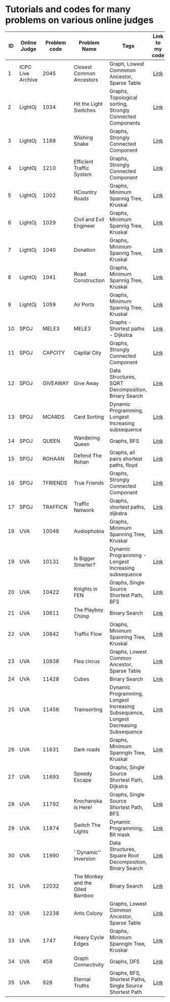 # Tutorials and codes for many problems on various online judges

| ID | Online Judge | Problem code | Problem Name | Tags | Link to my code |
| --- | --- | --- | --- | --- | :---: |
| 1 | ICPC Live Archive | 2045 | Closest Common Ancestors | Graph, Lowest Commmon Ancestor, Sparse Table | <a href="https://github.com/Khaled-Farhat/Competitive-Programming/blob/master/ICPC%20Live%20Archive/ICPC%20Live%20Archive%20-%202045%20-%20Closest%20Common%20Ancestors.cpp">Link</a> |
| 2 | LightOj | 1034 | Hit the Light Switches | Graphs, Topological sorting, Strongly Connected Components | <a href="https://github.com/Khaled-Farhat/Competitive-Programming/blob/master/LightOJ/Light%20OJ%201034%20-%20Hit%20the%20Light%20Switches.cpp">Link</a> |
| 3 | LightOj | 1168 | Wishing Snake | Graphs, Strongly Connected Component | <a href="https://github.com/Khaled-Farhat/Competitive-Programming/blob/master/LightOJ/Light%20OJ%201168%20-%20Wishing%20Snake.cpp">Link</a> |
| 4 | LightOj | 1210 | Efficient Traffic System | Graphs, Strongly Connected Component | <a href="https://github.com/Khaled-Farhat/Competitive-Programming/blob/master/LightOJ/Light%20OJ%201210%20-%20Efficient%20Traffic%20System.cpp">Link</a> |
| 5 | LightOj | 1002 | HCountry Roads | Graphs, Minimum Spannig Tree, Kruskal | <a href="https://github.com/Khaled-Farhat/Competitive-Programming/blob/master/LightOJ/LightOJ%201002%20-%20Country%20Roads.cpp">Link</a> |
| 6 | LightOj | 1029 | Civil and Evil Engineer | Graphs, Minimum Spannig Tree, Kruskal | <a href="https://github.com/Khaled-Farhat/Competitive-Programming/blob/master/LightOJ/LightOJ%201029%20-%20Civil%20and%20Evil%20Engineer.cpp">Link</a> |
| 7 | LightOj | 1040 | Donation | Graphs, Minimum Spannig Tree, Kruskal | <a href="https://github.com/Khaled-Farhat/Competitive-Programming/blob/master/LightOJ/LightOJ%201040%20-%20Donation.cpp">Link</a> |
| 8 | LightOj | 1041 | Road Construction | Graphs, Minimum Spannig Tree, Kruskal | <a href="https://github.com/Khaled-Farhat/Competitive-Programming/blob/master/LightOJ/LightOJ%201041%20-%20Road%20Construction.cpp">Link</a> |
| 9 | LightOj | 1059 | Air Ports | Graphs, Minimum Spannig Tree, Kruskal | <a href="https://github.com/Khaled-Farhat/Competitive-Programming/blob/master/LightOJ/LightOJ%201059%20-%20Air%20Ports.cpp">Link</a> |
| 10 | SPOJ | MELE3 | MELE3 | Graphs - Shortest paths - Dijkstra | <a href="https://github.com/Khaled-Farhat/Competitive-Programming/blob/master/SPOJ/SPOJ%20%20MELE3%20-%20MELE3.cpp">Link</a> |
| 11 | SPOJ | CAPCITY | Capital City | Graphs, Strongly Connected Component | <a href="https://github.com/Khaled-Farhat/Competitive-Programming/blob/master/SPOJ/SPOJ%20CAPCITY%20-%20Capital%20City.cpp">Link</a> |
| 12 | SPOJ | GIVEAWAY  | Give Away | Data Structures, SQRT Decomposition, Binary Search | <a href="https://github.com/Khaled-Farhat/Competitive-Programming/blob/master/SPOJ/SPOJ%20GIVEAWAY%20-%20Give%20Away.cpp">Link</a> |
| 13 | SPOJ | MCARDS  | Card Sorting | Dynamic Programming, Longest Increasing subsequence| <a href="https://github.com/Khaled-Farhat/Competitive-Programming/blob/master/SPOJ/SPOJ%20MCARDS%20-%20Card%20Sorting.cpp">Link</a> |
| 14 | SPOJ | QUEEN | Wandering Queen | Graphs, BFS | <a href="https://github.com/Khaled-Farhat/Competitive-Programming/blob/master/SPOJ/SPOJ%20QUEEN%20-%20Wandering%20Queen.cpp">Link</a> |
| 15 | SPOJ | ROHAAN | Defend The Rohan | Graphs, all pairs shortest paths, floyd | <a href="https://github.com/Khaled-Farhat/Competitive-Programming/blob/master/SPOJ/SPOJ%20ROHAAN%20-%20Defend%20The%20Rohan.cpp">Link</a> |
| 16 | SPOJ | TFRIENDS | True Friends | Graphs, Strongly Connected Component | <a href="https://github.com/Khaled-Farhat/Competitive-Programming/blob/master/SPOJ/SPOJ%20TFRIENDS%20-%20True%20Friends.cpp">Link</a> |
| 17 | SPOJ | TRAFFICN | Traffic Network | Graphs, shortest paths, dijkstra | <a href="https://github.com/Khaled-Farhat/Competitive-Programming/blob/master/SPOJ/SPOJ%20TRAFFICN%20-%20Traffic%20Network.cpp">Link</a> |
| 18 | UVA | 10048 | Audiophobia | Graphs, Minimum Spanning Tree, Kruskal | <a href="https://github.com/Khaled-Farhat/Competitive-Programming/blob/master/UVA/UVA%2010048%20-%20Audiophobia.cpp">Link</a> |
| 19 | UVA | 10131 | Is Bigger Smarter? | Dynamic Programming - Longest Increasing subsequence | <a href="https://github.com/Khaled-Farhat/Competitive-Programming/blob/master/UVA/UVA%2010131%20-%20Is%20Bigger%20Smarter%3F.cpp">Link</a> |
| 20 | UVA | 10422 | Knights in FEN | Graphs, Single Source Shortest Path, BFS | <a href="https://github.com/Khaled-Farhat/Competitive-Programming/blob/master/UVA/UVA%2010422%20-%20Knights%20in%20FEN.cpp">Link</a> |
| 21 | UVA | 10611 | The Playboy Chimp | Binary Search | <a href="https://github.com/Khaled-Farhat/Competitive-Programming/blob/master/UVA/UVA%2010611%20-%20The%20Playboy%20Chimp.cpp">Link</a> |
| 22 | UVA | 10842 | Traffic Flow | Graphs, Minimum Spanning Tree, Kruskal | <a href="https://github.com/Khaled-Farhat/Competitive-Programming/blob/master/UVA/UVA%2010842%20-%20Traffic%20Flow.cpp">Link</a> |
| 23 | UVA | 10938 | Flea circus | Graphs, Lowest Common Ancestor, Sparse Table | <a href="https://github.com/Khaled-Farhat/Competitive-Programming/blob/master/UVA/UVA%2010938%20-%20Flea%20circus.cpp">Link</a> |
| 24 | UVA | 11428 | Cubes | Binary Search | <a href="https://github.com/Khaled-Farhat/Competitive-Programming/blob/master/UVA/UVA%2011428%20-%20Cubes.cpp">Link</a> |
| 25 | UVA | 11456 | Trainsorting | Dynamic Programming, Longest Increasing Subsequence, Longest Decreasing Subsequence | <a href="https://github.com/Khaled-Farhat/Competitive-Programming/blob/master/UVA/UVA%2011456%20-%20Trainsorting.cpp">Link</a> |
| 26 | UVA | 11631 | Dark roads | Graphs, Minimum Spanngin Tree, Kruskal | <a href="https://github.com/Khaled-Farhat/Competitive-Programming/blob/master/UVA/UVA%2011631%20-%20Dark%20roads.cpp">Link</a> |
| 27 | UVA | 11693 | Speedy Escape | Graphs, Single Source Shortest Path, Dijkstra | <a href="https://github.com/Khaled-Farhat/Competitive-Programming/blob/master/UVA/UVA%2011693%20-%20Speedy%20Escape.cpp">Link</a> |
| 28 | UVA | 11792 | Krochanska is Here! | Graphs, Single Source Shortest Path, BFS | <a href="https://github.com/Khaled-Farhat/Competitive-Programming/blob/master/UVA/UVA%2011792%20-%20Krochanska%20is%20Here!.cpp">Link</a> |
| 29 | UVA | 11974 | Switch The Lights | Dynamic Programming, Bit mask | <a href="https://github.com/Khaled-Farhat/Competitive-Programming/blob/master/UVA/UVA%2011974%20-%20Switch%20The%20Lights.cpp">Link</a> |
| 30 | UVA | 11990 | ``Dynamic'' Inversion | Data Structures, Square Root Decomposition, Binary Search | <a href="https://github.com/Khaled-Farhat/Competitive-Programming/blob/master/UVA/UVA%2011990%20-%20%60%60Dynamic''%20Inversion.cpp">Link</a> |
| 31 | UVA | 12032 | The Monkey and the Oiled Bamboo | Binary Search | <a href="https://github.com/Khaled-Farhat/Competitive-Programming/blob/master/UVA/UVA%2012032%20-%20The%20Monkey%20and%20the%20Oiled%20Bamboo.cpp">Link</a> |
| 32 | UVA | 12238 | Ants Colony | Graphs, Lowest Common Ancestor, Sparse Table | <a href="https://github.com/Khaled-Farhat/Competitive-Programming/blob/master/UVA/UVA%2012238%20Ants%20Colony.cpp">Link</a> |
| 33 | UVA | 1747 | Heavy Cycle Edges | Graphs, Minimum Spanngin Tree, Kruskal | <a href="https://github.com/Khaled-Farhat/Competitive-Programming/blob/master/UVA/UVA%201747%20-%20Heavy%20Cycle%20Edges.cpp">Link</a> |
| 34 | UVA | 459 | Graph Connectivity | Graphs, DFS | <a href="https://github.com/Khaled-Farhat/Competitive-Programming/blob/master/UVA/UVA%20459%09Graph%20Connectivity.cpp">Link</a> |
| 35 | UVA | 928 | Eternal Truths | Graphs, BFS, Shortest Paths, Single Source Shortest Path | <a href="https://github.com/Khaled-Farhat/Competitive-Programming/blob/master/UVA/UVA%20928%20-%20Eternal%20Truths.cpp">Link</a> |
